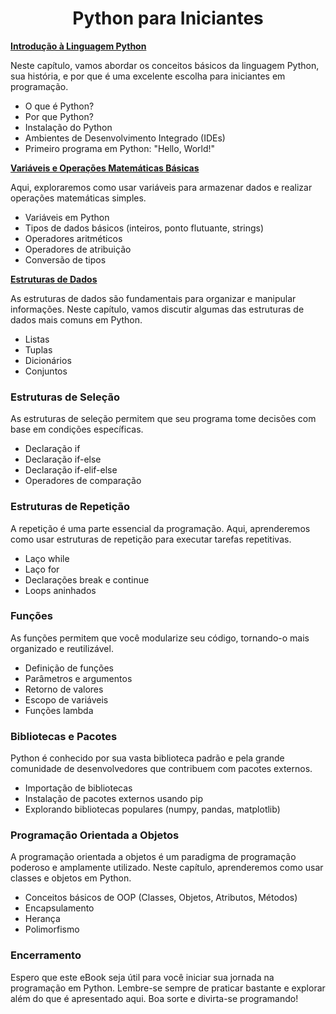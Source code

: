 
# <h1 align = "Center">**Python para Iniciantes**</h1>



[**Introdução à Linguagem Python**](https://github.com/Victor-Ribeiro-Acosta/lab-natty-or-not/blob/feat/community/VictorAcosta/Projetos/Ebook/Introdu%C3%A7%C3%A3o_ao_Python.md#introdu%C3%A7%C3%A3o-%C3%A0-linguagem-python)

Neste capítulo, vamos abordar os conceitos básicos da linguagem Python, sua história, e por que é uma excelente escolha para iniciantes em programação.

- O que é Python?
- Por que Python?
- Instalação do Python
- Ambientes de Desenvolvimento Integrado (IDEs)
- Primeiro programa em Python: "Hello, World!"

[**Variáveis e Operações Matemáticas Básicas**](https://github.com/Victor-Ribeiro-Acosta/lab-natty-or-not/blob/feat/community/VictorAcosta/Projetos/Ebook/Variaveis_Operacoes_Matematicas.md#vari%C3%A1veis-e-opera%C3%A7%C3%B5es-matem%C3%A1ticas-b%C3%A1sicas)

Aqui, exploraremos como usar variáveis para armazenar dados e realizar operações matemáticas simples.

- Variáveis em Python
- Tipos de dados básicos (inteiros, ponto flutuante, strings)
- Operadores aritméticos
- Operadores de atribuição
- Conversão de tipos

[**Estruturas de Dados**](https://github.com/Victor-Ribeiro-Acosta/lab-natty-or-not/blob/feat/community/VictorAcosta/Projetos/Ebook/Estrutura_de_Dados.md#estruturas-de-dados)

As estruturas de dados são fundamentais para organizar e manipular informações. Neste capítulo, vamos discutir algumas das estruturas de dados mais comuns em Python.

- Listas
- Tuplas
- Dicionários
- Conjuntos

### **Estruturas de Seleção**

As estruturas de seleção permitem que seu programa tome decisões com base em condições específicas.

- Declaração if
- Declaração if-else
- Declaração if-elif-else
- Operadores de comparação

### **Estruturas de Repetição**

A repetição é uma parte essencial da programação. Aqui, aprenderemos como usar estruturas de repetição para executar tarefas repetitivas.

- Laço while
- Laço for
- Declarações break e continue
- Loops aninhados

### **Funções**

As funções permitem que você modularize seu código, tornando-o mais organizado e reutilizável.

- Definição de funções
- Parâmetros e argumentos
- Retorno de valores
- Escopo de variáveis
- Funções lambda

### **Bibliotecas e Pacotes**

Python é conhecido por sua vasta biblioteca padrão e pela grande comunidade de desenvolvedores que contribuem com pacotes externos.

- Importação de bibliotecas
- Instalação de pacotes externos usando pip
- Explorando bibliotecas populares (numpy, pandas, matplotlib)

### **Programação Orientada a Objetos**

A programação orientada a objetos é um paradigma de programação poderoso e amplamente utilizado. Neste capítulo, aprenderemos como usar classes e objetos em Python.

- Conceitos básicos de OOP (Classes, Objetos, Atributos, Métodos)
- Encapsulamento
- Herança
- Polimorfismo

### **Encerramento**

Espero que este eBook seja útil para você iniciar sua jornada na programação em Python. Lembre-se sempre de praticar bastante e explorar além do que é apresentado aqui. Boa sorte e divirta-se programando!
